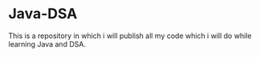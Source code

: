 # Java-DSA
This is a repository in which i will publish all my code which i will do while learning Java and DSA.